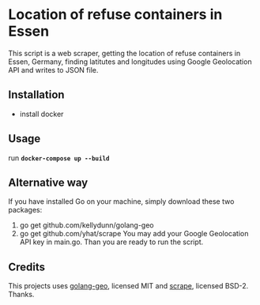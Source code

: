 # Location of refuse containers in Essen

This script is a web scraper, getting the location of refuse containers in Essen, Germany, finding latitutes and longitudes using Google Geolocation API and writes to JSON file.

## Installation

* install docker

## Usage

run **`docker-compose up --build`**

## Alternative way
If you have installed Go on your machine, simply download these two packages:
1. go get github.com/kellydunn/golang-geo
2. go get github.com/yhat/scrape
You may add your Google Geolocation API key in main.go. Than you are ready to run the script.

## Credits
This projects uses [golang-geo](https://github.com/kellydunn/golang-geo), licensed MIT and [scrape](https://github.com/yhat/scrape), licensed BSD-2. Thanks.
